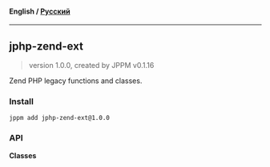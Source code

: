 #### **English** / [Русский](README.ru.md)

---

## jphp-zend-ext
> version 1.0.0, created by JPPM v0.1.16

Zend PHP legacy functions and classes.

### Install
```
jppm add jphp-zend-ext@1.0.0
```

### API
**Classes**